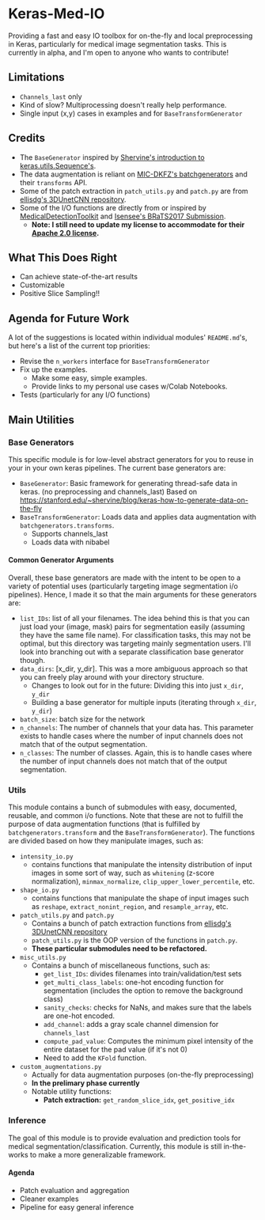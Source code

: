 # Keras-Med-IO
Providing a fast and easy IO toolbox for on-the-fly and local preprocessing in Keras, particularly for medical image segmentation tasks.
This is currently in alpha, and I'm open to anyone who wants to contribute!

## Limitations
* `Channels_last` only
* Kind of slow? Multiprocessing doesn't really help performance.
* Single input (x,y) cases in examples and for `BaseTransformGenerator`

## Credits
* The `BaseGenerator` inspired by [Shervine's introduction to keras.utils.Sequence's](https://stanford.edu/~shervine/blog/keras-how-to-generate-data-on-the-fly).
* The data augmentation is reliant on [MIC-DKFZ's batchgenerators](https://github.com/MIC-DKFZ/batchgenerators) and their `transforms` API.
* Some of the patch extraction in `patch_utils.py` and `patch.py` are from [ellisdg's 3DUnetCNN repository](https://github.com/ellisdg/3DUnetCNN).
* Some of the I/O functions are directly from or inspired by [MedicalDetectionToolkit](https://github.com/pfjaeger/medicaldetectiontoolkit) and [Isensee's BRaTS2017 Submission](https://github.com/MIC-DKFZ/BraTS2017).
  * __Note: I still need to update my license to accommodate for their [Apache 2.0 license](https://tldrlegal.com/license/apache-license-2.0-(apache-2.0)).__

## What This Does Right
* Can achieve state-of-the-art results
* Customizable
* Positive Slice Sampling!!

## Agenda for Future Work
A lot of the suggestions is located within individual modules' `README.md`'s, but here's a list of the current top priorities:
* Revise the `n_workers` interface for `BaseTransformGenerator`
* Fix up the examples.
  * Make some easy, simple examples.
  * Provide links to my personal use cases w/Colab Notebooks.
* Tests (particularly for any I/O functions)

## Main Utilities
### Base Generators
This specific module is for low-level abstract generators for you to reuse in your in your own keras pipelines. The current base generators are: <br>
* `BaseGenerator`: Basic framework for generating thread-safe data in keras. (no preprocessing and channels_last)
  Based on https://stanford.edu/~shervine/blog/keras-how-to-generate-data-on-the-fly
* `BaseTransformGenerator`: Loads data and applies data augmentation with `batchgenerators.transforms`.
  * Supports channels_last
  * Loads data with nibabel

#### Common Generator Arguments
Overall, these base generators are made with the intent to be open to a variety of potential uses (particularly targeting image segmentation i/o pipelines). Hence, I made it so that the main arguments for these generators are:
* `list_IDs`: list of all your filenames. The idea behind this is that you can just load your (image, mask) pairs for segmentation easily (assuming they have the same file name). For classification tasks, this may not be optimal, but this directory was targeting mainly segmentation users. I'll look into branching out with a separate classification base generator though.
* `data_dirs`: [x_dir, y_dir]. This was a more ambiguous approach so that you can freely play around with your directory structure.
  * Changes to look out for in the future: Dividing this into just `x_dir`, `y_dir`
  * Building a base generator for multiple inputs (iterating through `x_dir`, `y_dir`)
* `batch_size`: batch size for the network
* `n_channels`: The number of channels that your data has. This parameter exists to handle cases where the number of input channels does not match that of the output segmentation.
* `n_classes`: The number of classes. Again, this is to handle cases where the number of input channels does not match that of the output segmentation.

### Utils
This module contains a bunch of submodules with easy, documented, reusable, and common i/o functions. Note that these are not to fulfill the purpose of data augmentation functions (that is fulfilled by `batchgenerators.transform` and the `BaseTransformGenerator`). The functions are divided based on how they manipulate images, such as:
* `intensity_io.py`
  * contains functions that manipulate the intensity distribution of input images in some sort of way, such as `whitening` (z-score normalization), `minmax_normalize`, `clip_upper_lower_percentile`, etc.
* `shape_io.py`
  * contains functions that manipulate the shape of input images such as `reshape`, `extract_nonint_region`, and `resample_array`, etc.
* `patch_utils.py` and `patch.py`
  * Contains a bunch of patch extraction functions from [ellisdg's 3DUnetCNN repository](https://github.com/ellisdg/3DUnetCNN)
  * `patch_utils.py` is the OOP version of the functions in `patch.py`.
  * __These particular submodules need to be refactored.__
* `misc_utils.py`
  * Contains a bunch of miscellaneous functions, such as:
    * `get_list_IDs`: divides filenames into train/validation/test sets
    * `get_multi_class_labels`: one-hot encoding function for segmentation (includes the option to remove the background class)
    * `sanity_checks`: checks for NaNs, and makes sure that the labels are one-hot encoded.
    * `add_channel`: adds a gray scale channel dimension for `channels_last`
    *  `compute_pad_value`: Computes the minimum pixel intensity of the entire dataset for the pad value (if it's not 0)
    * Need to add the `KFold` function.
* `custom_augmentations.py`
  * Actually for data augmentation purposes (on-the-fly preprocessing)
  * __In the prelimary phase currently__
  * Notable utility functions:
    * __Patch extraction:__ `get_random_slice_idx`, `get_positive_idx`

### Inference
The goal of this module is to provide evaluation and prediction tools for medical segmentation/classification. Currently, this module is still in-the-works to make a more generalizable framework.
#### Agenda
* Patch evaluation and aggregation
* Cleaner examples
* Pipeline for easy general inference
